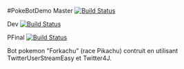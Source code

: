#PokeBotDemo
Master
[![Build Status](https://travis-ci.org/TheForkingTeam/PokeBotDemo.svg?branch=Master)](https://travis-ci.org/TheForkingTeam/PokeBotDemo)


Dev
[![Build Status](https://travis-ci.org/TheForkingTeam/PokeBotDemo.png?branch=Dev)](https://travis-ci.org/TheForkingTeam/PokeBotDemo/)

PFinal
[![Build Status](https://travis-ci.org/TheForkingTeam/PokeBotDemo.png?branch=PFinal)](https://travis-ci.org/TheForkingTeam/PokeBotDemo/)

Bot pokemon "Forkachu" (race Pikachu) contruit en utilisant TwitterUserStreamEasy et Twitter4J.


